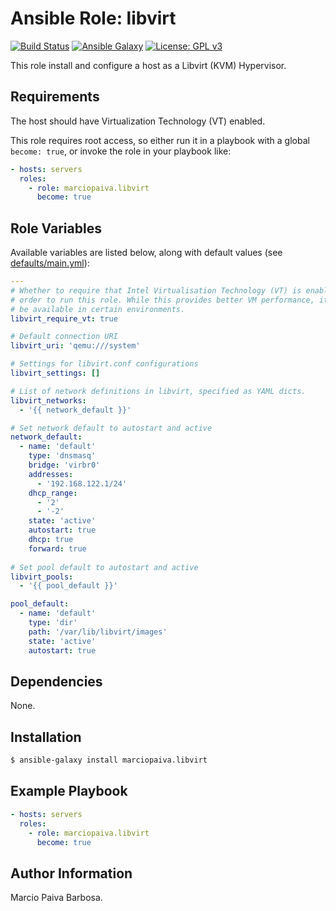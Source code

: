 Ansible Role: libvirt
=========

[![Build Status](https://travis-ci.org/marciopaiva/ansible-role-libvirt.svg?branch=master)](https://travis-ci.org/marciopaiva/ansible-role-libvirt)
[![Ansible Galaxy](http://img.shields.io/badge/galaxy-marciopaiva.libvirt-660198.svg?style=flat)](https://galaxy.ansible.com/marciopaiva/libvirt)
[![License: GPL v3](https://img.shields.io/badge/License-GPL%20v3-blue.svg)](LICENSE)


This role install and configure a host as a Libvirt (KVM) Hypervisor.

Requirements
------------

The host should have Virtualization Technology (VT) enabled.

This role requires root access, so either run it in a playbook with a global `become: true`, or invoke the role in your playbook like:

``` yaml
- hosts: servers
  roles:
    - role: marciopaiva.libvirt
      become: true
```

Role Variables
--------------

Available variables are listed below, along with default values (see [defaults/main.yml](defaults/main.yml)):

``` yaml
---
# Whether to require that Intel Virtualisation Technology (VT) is enabled in
# order to run this role. While this provides better VM performance, it may not
# be available in certain environments.
libvirt_require_vt: true

# Default connection URI
libvirt_uri: 'qemu:///system'

# Settings for libvirt.conf configurations
libvirt_settings: []

# List of network definitions in libvirt, specified as YAML dicts.
libvirt_networks:
  - '{{ network_default }}'

# Set network default to autostart and active
network_default:
  - name: 'default'
    type: 'dnsmasq'
    bridge: 'virbr0'
    addresses:
      - '192.168.122.1/24'
    dhcp_range:
      - '2'
      - '-2'
    state: 'active'
    autostart: true
    dhcp: true
    forward: true
    
# Set pool default to autostart and active
libvirt_pools:
  - '{{ pool_default }}'

pool_default:
  - name: 'default'
    type: 'dir'
    path: '/var/lib/libvirt/images'
    state: 'active'
    autostart: true
```

Dependencies
------------

None.

Installation
------------

``` bash
$ ansible-galaxy install marciopaiva.libvirt
```

Example Playbook
----------------

``` yaml
- hosts: servers
  roles:
    - role: marciopaiva.libvirt
      become: true
```

Author Information
------------------

Marcio Paiva Barbosa.
